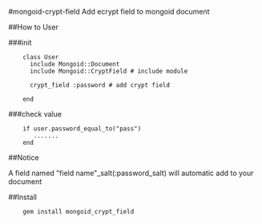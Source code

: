 #mongoid-crypt-field
Add ecrypt field to mongoid document

##How to User

###init

        class User
          include Mongoid::Document
          include Mongoid::CryptField # include module

          crypt_field :password # add crypt field

        end

###check value


        if user.password_equal_to("pass")
           .......
        end


##Notice

A field named "field name"_salt(:password_salt) will automatic add to your document


##Install

        gem install mongoid_crypt_field


